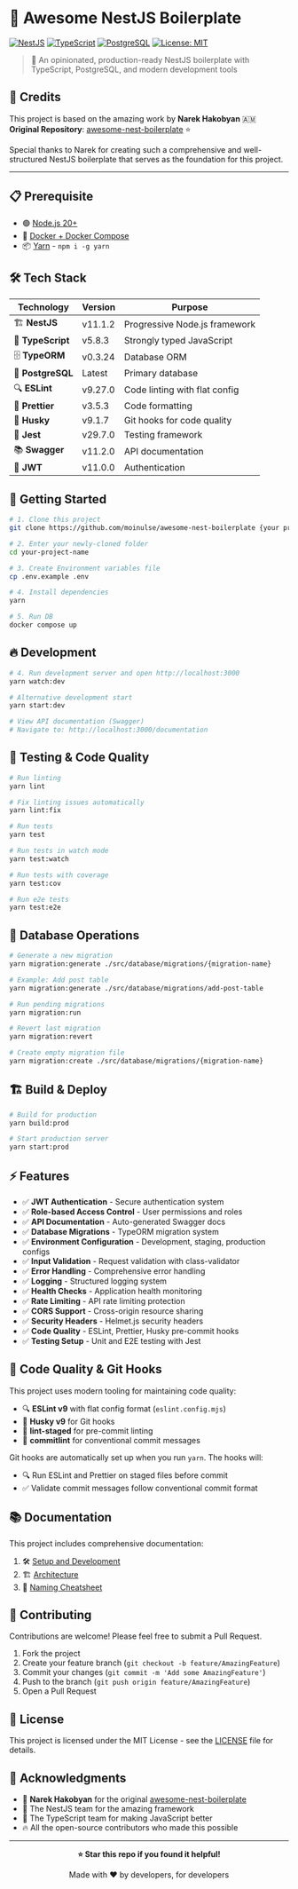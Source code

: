 # 🚀 Awesome NestJS Boilerplate

[![NestJS](https://img.shields.io/badge/NestJS-v11.1.2-red?logo=nestjs&logoColor=white)](https://nestjs.com/)
[![TypeScript](https://shields.io/badge/TypeScript-3178C6?logo=TypeScript&logoColor=FFF&style=flat-square)](https://www.typescriptlang.org/)
[![PostgreSQL](https://img.shields.io/badge/postgresql-4169e1?style=flat-square&logo=postgresql&logoColor=white)](https://www.postgresql.org/)
[![License: MIT](https://img.shields.io/badge/License-MIT-yellow.svg)](https://opensource.org/licenses/MIT)

> 🎯 An opinionated, production-ready NestJS boilerplate with TypeScript, PostgreSQL, and modern development tools

## 🙏 Credits

This project is based on the amazing work by **Narek Hakobyan** 🇦🇲  
**Original Repository**: [awesome-nest-boilerplate](https://github.com/NarHakobyan/awesome-nest-boilerplate/) ⭐

Special thanks to Narek for creating such a comprehensive and well-structured NestJS boilerplate that serves as the foundation for this project.

---

## 📋 Prerequisite

- 🟢 [Node.js 20+](https://github.com/nvm-sh/nvm)
- 🐳 [Docker + Docker Compose](https://github.com/docker/docker-install)
- 📦 [Yarn](https://yarnpkg.com/) - `npm i -g yarn`

## 🛠️ Tech Stack

| Technology        | Version | Purpose                       |
| ----------------- | ------- | ----------------------------- |
| 🏗️ **NestJS**     | v11.1.2 | Progressive Node.js framework |
| 💪 **TypeScript** | v5.8.3  | Strongly typed JavaScript     |
| 🗄️ **TypeORM**    | v0.3.24 | Database ORM                  |
| 🐘 **PostgreSQL** | Latest  | Primary database              |
| 🔍 **ESLint**     | v9.27.0 | Code linting with flat config |
| 🎨 **Prettier**   | v3.5.3  | Code formatting               |
| 🐺 **Husky**      | v9.1.7  | Git hooks for code quality    |
| 🧪 **Jest**       | v29.7.0 | Testing framework             |
| 📚 **Swagger**    | v11.2.0 | API documentation             |
| 🔐 **JWT**        | v11.0.0 | Authentication                |

## 🚀 Getting Started

```bash
# 1. Clone this project
git clone https://github.com/moinulse/awesome-nest-boilerplate {your project name}

# 2. Enter your newly-cloned folder
cd your-project-name

# 3. Create Environment variables file
cp .env.example .env

# 4. Install dependencies
yarn

# 5. Run DB
docker compose up
```

## 🔥 Development

```bash
# 4. Run development server and open http://localhost:3000
yarn watch:dev

# Alternative development start
yarn start:dev

# View API documentation (Swagger)
# Navigate to: http://localhost:3000/documentation
```

## 🧪 Testing & Code Quality

```bash
# Run linting
yarn lint

# Fix linting issues automatically
yarn lint:fix

# Run tests
yarn test

# Run tests in watch mode
yarn test:watch

# Run tests with coverage
yarn test:cov

# Run e2e tests
yarn test:e2e
```

## 🔄 Database Operations

```bash
# Generate a new migration
yarn migration:generate ./src/database/migrations/{migration-name}

# Example: Add post table
yarn migration:generate ./src/database/migrations/add-post-table

# Run pending migrations
yarn migration:run

# Revert last migration
yarn migration:revert

# Create empty migration file
yarn migration:create ./src/database/migrations/{migration-name}
```

## 🏗️ Build & Deploy

```bash
# Build for production
yarn build:prod

# Start production server
yarn start:prod
```

## ⚡ Features

- ✅ **JWT Authentication** - Secure authentication system
- ✅ **Role-based Access Control** - User permissions and roles
- ✅ **API Documentation** - Auto-generated Swagger docs
- ✅ **Database Migrations** - TypeORM migration system
- ✅ **Environment Configuration** - Development, staging, production configs
- ✅ **Input Validation** - Request validation with class-validator
- ✅ **Error Handling** - Comprehensive error handling
- ✅ **Logging** - Structured logging system
- ✅ **Health Checks** - Application health monitoring
- ✅ **Rate Limiting** - API rate limiting protection
- ✅ **CORS Support** - Cross-origin resource sharing
- ✅ **Security Headers** - Helmet.js security headers
- ✅ **Code Quality** - ESLint, Prettier, Husky pre-commit hooks
- ✅ **Testing Setup** - Unit and E2E testing with Jest

## 🔧 Code Quality & Git Hooks

This project uses modern tooling for maintaining code quality:

- 🔍 **ESLint v9** with flat config format (`eslint.config.mjs`)
- 🐺 **Husky v9** for Git hooks
- 📝 **lint-staged** for pre-commit linting
- 💬 **commitlint** for conventional commit messages

Git hooks are automatically set up when you run `yarn`. The hooks will:

- 🔍 Run ESLint and Prettier on staged files before commit
- ✅ Validate commit messages follow conventional commit format

## 📚 Documentation

This project includes comprehensive documentation:

1. 🛠️ [Setup and Development](https://narhakobyan.github.io/awesome-nest-boilerplate/docs/development.html#first-time-setup)
2. 🏗️ [Architecture](https://narhakobyan.github.io/awesome-nest-boilerplate/docs/architecture.html)
3. 📝 [Naming Cheatsheet](https://narhakobyan.github.io/awesome-nest-boilerplate/docs/naming-cheatsheet.html)

## 🤝 Contributing

Contributions are welcome! Please feel free to submit a Pull Request.

1. Fork the project
2. Create your feature branch (`git checkout -b feature/AmazingFeature`)
3. Commit your changes (`git commit -m 'Add some AmazingFeature'`)
4. Push to the branch (`git push origin feature/AmazingFeature`)
5. Open a Pull Request

## 📄 License

This project is licensed under the MIT License - see the [LICENSE](LICENSE) file for details.

## 🌟 Acknowledgments

- 🙏 **Narek Hakobyan** for the original [awesome-nest-boilerplate](https://github.com/NarHakobyan/awesome-nest-boilerplate/)
- 🎯 The NestJS team for the amazing framework
- 💪 The TypeScript team for making JavaScript better
- 🔥 All the open-source contributors who made this possible

---

<div align="center">
  
**⭐ Star this repo if you found it helpful!**

Made with ❤️ by developers, for developers

</div>
